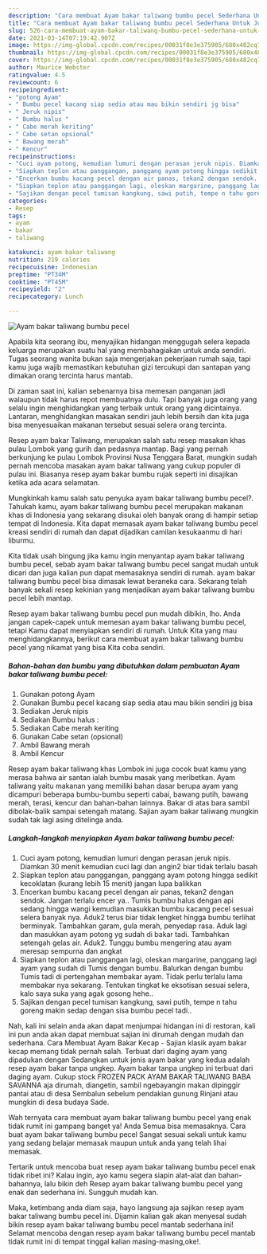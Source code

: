 ```yaml
---
description: "Cara membuat Ayam bakar taliwang bumbu pecel Sederhana Untuk Jualan"
title: "Cara membuat Ayam bakar taliwang bumbu pecel Sederhana Untuk Jualan"
slug: 526-cara-membuat-ayam-bakar-taliwang-bumbu-pecel-sederhana-untuk-jualan
date: 2021-03-14T07:19:42.907Z
image: https://img-global.cpcdn.com/recipes/00031f8e3e375905/680x482cq70/ayam-bakar-taliwang-bumbu-pecel-foto-resep-utama.jpg
thumbnail: https://img-global.cpcdn.com/recipes/00031f8e3e375905/680x482cq70/ayam-bakar-taliwang-bumbu-pecel-foto-resep-utama.jpg
cover: https://img-global.cpcdn.com/recipes/00031f8e3e375905/680x482cq70/ayam-bakar-taliwang-bumbu-pecel-foto-resep-utama.jpg
author: Maurice Webster
ratingvalue: 4.5
reviewcount: 6
recipeingredient:
- "potong Ayam"
- " Bumbu pecel kacang siap sedia atau mau bikin sendiri jg bisa"
- " Jeruk nipis"
- " Bumbu halus "
- " Cabe merah keriting"
- " Cabe setan opsional"
- " Bawang merah"
- " Kencur"
recipeinstructions:
- "Cuci ayam potong, kemudian lumuri dengan perasan jeruk nipis. Diamkan 30 menit kemudian cuci lagi dan angin2 biar tidak terlalu basah"
- "Siapkan teplon atau panggangan, panggang ayam potong hingga sedikit kecoklatan (kurang lebih 15 menit) jangan lupa balikkan"
- "Encerkan bumbu kacang pecel dengan air panas, tekan2 dengan sendok. Jangan terlalu encer ya.. Tumis bumbu halus dengan api sedang hingga wangi kemudian masukkan bumbu kacang pecel sesuai selera banyak nya. Aduk2 terus biar tidak lengket hingga bumbu terlihat berminyak. Tambahkan garam, gula merah, penyedap rasa. Aduk lagi dan masukkan ayam potong yg sudah di bakar tadi. Tambahkan setengah gelas air. Aduk2. Tunggu bumbu mengering atau ayam meresap sempurna dan angkat"
- "Siapkan teplon atau panggangan lagi, oleskan margarine, panggang lagi ayam yang sudah di Tumis dengan bumbu. Balurkan dengan bumbu Tumis tadi di pertengahan membakar ayam. Tidak perlu terlalu lama membakar nya sekarang. Tentukan tingkat ke eksotisan sesuai selera, kalo saya suka yang agak gosong hehe.."
- "Sajikan dengan pecel tumisan kangkung, sawi putih, tempe n tahu goreng makin sedap dengan sisa bumbu pecel tadi.."
categories:
- Resep
tags:
- ayam
- bakar
- taliwang

katakunci: ayam bakar taliwang 
nutrition: 219 calories
recipecuisine: Indonesian
preptime: "PT34M"
cooktime: "PT45M"
recipeyield: "2"
recipecategory: Lunch

---
```



![Ayam bakar taliwang bumbu pecel](https://img-global.cpcdn.com/recipes/00031f8e3e375905/680x482cq70/ayam-bakar-taliwang-bumbu-pecel-foto-resep-utama.jpg)

Apabila kita seorang ibu, menyajikan hidangan menggugah selera kepada keluarga merupakan suatu hal yang membahagiakan untuk anda sendiri. Tugas seorang  wanita bukan saja mengerjakan pekerjaan rumah saja, tapi kamu juga wajib memastikan kebutuhan gizi tercukupi dan santapan yang dimakan orang tercinta harus mantab.

Di zaman  saat ini, kalian sebenarnya bisa memesan panganan jadi walaupun tidak harus repot membuatnya dulu. Tapi banyak juga orang yang selalu ingin menghidangkan yang terbaik untuk orang yang dicintainya. Lantaran, menghidangkan masakan sendiri jauh lebih bersih dan kita juga bisa menyesuaikan makanan tersebut sesuai selera orang tercinta. 

Resep ayam bakar Taliwang, merupakan salah satu resep masakan khas pulau Lombok yang gurih dan pedasnya mantap. Bagi yang pernah berkunjung ke pulau Lombok Provinsi Nusa Tenggara Barat, mungkin sudah pernah mencoba masakan ayam bakar taliwang yang cukup populer di pulau ini. Biasanya resep ayam bakar bumbu rujak seperti ini disajikan ketika ada acara selamatan.

Mungkinkah kamu salah satu penyuka ayam bakar taliwang bumbu pecel?. Tahukah kamu, ayam bakar taliwang bumbu pecel merupakan makanan khas di Indonesia yang sekarang disukai oleh banyak orang di hampir setiap tempat di Indonesia. Kita dapat memasak ayam bakar taliwang bumbu pecel kreasi sendiri di rumah dan dapat dijadikan camilan kesukaanmu di hari liburmu.

Kita tidak usah bingung jika kamu ingin menyantap ayam bakar taliwang bumbu pecel, sebab ayam bakar taliwang bumbu pecel sangat mudah untuk dicari dan juga kalian pun dapat memasaknya sendiri di rumah. ayam bakar taliwang bumbu pecel bisa dimasak lewat beraneka cara. Sekarang telah banyak sekali resep kekinian yang menjadikan ayam bakar taliwang bumbu pecel lebih mantap.

Resep ayam bakar taliwang bumbu pecel pun mudah dibikin, lho. Anda jangan capek-capek untuk memesan ayam bakar taliwang bumbu pecel, tetapi Kamu dapat menyiapkan sendiri di rumah. Untuk Kita yang mau menghidangkannya, berikut cara membuat ayam bakar taliwang bumbu pecel yang nikamat yang bisa Kita coba sendiri.

<!--inarticleads1-->

##### Bahan-bahan dan bumbu yang dibutuhkan dalam pembuatan Ayam bakar taliwang bumbu pecel:

1. Gunakan potong Ayam
1. Gunakan  Bumbu pecel kacang siap sedia atau mau bikin sendiri jg bisa
1. Sediakan  Jeruk nipis
1. Sediakan  Bumbu halus :
1. Sediakan  Cabe merah keriting
1. Gunakan  Cabe setan (opsional)
1. Ambil  Bawang merah
1. Ambil  Kencur


Resep ayam bakar taliwang khas Lombok ini juga cocok buat kamu yang merasa bahwa air santan ialah bumbu masak yang meribetkan. Ayam taliwang yaitu makanan yang memiliki bahan dasar berupa ayam yang dicampuri beberapa bumbu-bumbu seperti cabai, bawang putih, bawang merah, terasi, kencur dan bahan-bahan lainnya. Bakar di atas bara sambil dibolak-balik sampai setengah matang. Sajian ayam bakar taliwang mungkin sudah tak lagi asing ditelinga anda. 

<!--inarticleads2-->

##### Langkah-langkah menyiapkan Ayam bakar taliwang bumbu pecel:

1. Cuci ayam potong, kemudian lumuri dengan perasan jeruk nipis. Diamkan 30 menit kemudian cuci lagi dan angin2 biar tidak terlalu basah
1. Siapkan teplon atau panggangan, panggang ayam potong hingga sedikit kecoklatan (kurang lebih 15 menit) jangan lupa balikkan
1. Encerkan bumbu kacang pecel dengan air panas, tekan2 dengan sendok. Jangan terlalu encer ya.. Tumis bumbu halus dengan api sedang hingga wangi kemudian masukkan bumbu kacang pecel sesuai selera banyak nya. Aduk2 terus biar tidak lengket hingga bumbu terlihat berminyak. Tambahkan garam, gula merah, penyedap rasa. Aduk lagi dan masukkan ayam potong yg sudah di bakar tadi. Tambahkan setengah gelas air. Aduk2. Tunggu bumbu mengering atau ayam meresap sempurna dan angkat
1. Siapkan teplon atau panggangan lagi, oleskan margarine, panggang lagi ayam yang sudah di Tumis dengan bumbu. Balurkan dengan bumbu Tumis tadi di pertengahan membakar ayam. Tidak perlu terlalu lama membakar nya sekarang. Tentukan tingkat ke eksotisan sesuai selera, kalo saya suka yang agak gosong hehe..
1. Sajikan dengan pecel tumisan kangkung, sawi putih, tempe n tahu goreng makin sedap dengan sisa bumbu pecel tadi..


Nah, kali ini selain anda akan dapat menjumpai hidangan ini di restoran, kali ini pun anda akan dapat membuat sajian ini dirumah dengan mudah dan sederhana. Cara Membuat Ayam Bakar Kecap - Sajian klasik ayam bakar kecap memang tidak pernah salah. Terbuat dari daging ayam yang dipadukan dengan Sedangkan untuk jenis ayam bakar yang kedua adalah resep ayam bakar tanpa ungkep. Ayam bakar tanpa ungkep ini terbuat dari daging ayam. Cukup stock FROZEN PACK AYAM BAKAR TALIWANG BABA SAVANNA aja dirumah, diangetin, sambil ngebayangin makan dipinggir pantai atau di desa Sembalun sebelum pendakian gunung Rinjani atau mungkin di desa budaya Sade. 

Wah ternyata cara membuat ayam bakar taliwang bumbu pecel yang enak tidak rumit ini gampang banget ya! Anda Semua bisa memasaknya. Cara buat ayam bakar taliwang bumbu pecel Sangat sesuai sekali untuk kamu yang sedang belajar memasak maupun untuk anda yang telah lihai memasak.

Tertarik untuk mencoba buat resep ayam bakar taliwang bumbu pecel enak tidak ribet ini? Kalau ingin, ayo kamu segera siapin alat-alat dan bahan-bahannya, lalu bikin deh Resep ayam bakar taliwang bumbu pecel yang enak dan sederhana ini. Sungguh mudah kan. 

Maka, ketimbang anda diam saja, hayo langsung aja sajikan resep ayam bakar taliwang bumbu pecel ini. Dijamin kalian gak akan menyesal sudah bikin resep ayam bakar taliwang bumbu pecel mantab sederhana ini! Selamat mencoba dengan resep ayam bakar taliwang bumbu pecel mantab tidak rumit ini di tempat tinggal kalian masing-masing,oke!.

